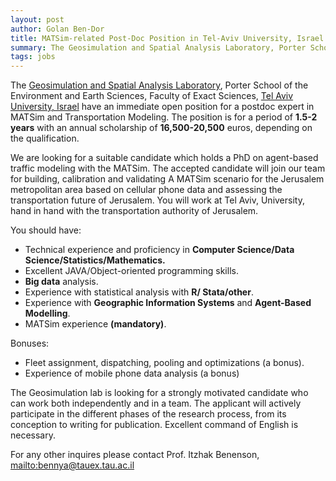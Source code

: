 ```yaml
---
layout: post
author: Golan Ben-Dor
title: MATSim-related Post-Doc Position in Tel-Aviv University, Israel
summary: The Geosimulation and Spatial Analysis Laboratory, Porter School of the Environment and Earth Sciences, Faculty of Exact Sciences, Tel Aviv University, Israel have an immediate open position for a postdoc expert in MATSim and Transportation Modeling.
tags: jobs
---
```




 

The [Geosimulation and Spatial Analysis Laboratory](https://www.geosimlab.org/), Porter School of the Environment and Earth Sciences, Faculty of Exact Sciences, [Tel Aviv University, Israel](https://english.tau.ac.il/) have an immediate open position for a postdoc expert in MATSim and Transportation Modeling. The position is for a period of **1.5-2 years** with an annual scholarship of **16,500-20,500** euros, depending on the qualification.

We are looking for a suitable candidate which holds a PhD on agent-based traffic modeling with the MATSim. The accepted candidate will join our team for building, calibration and validating A MATSim scenario for the Jerusalem metropolitan area based on cellular phone data and assessing the transportation future of Jerusalem. You will work at Tel Aviv, University, hand in hand with the transportation authority of Jerusalem.

You should have:

- Technical experience and proficiency in **Computer Science/Data Science/Statistics/Mathematics.**
- Excellent JAVA/Object-oriented programming skills.
- **Big data** analysis.
- Experience with statistical analysis with **R/ Stata/other**.
- Experience with **Geographic Information Systems** and **Agent-Based Modelling**.
- MATSim experience **(mandatory)**.

Bonuses:

- Fleet assignment, dispatching, pooling and optimizations (a bonus).
- Experience of mobile phone data analysis (a bonus)

The Geosimulation lab is looking for a strongly motivated candidate who can work both independently and in a team. The applicant will actively participate in the different phases of the research process, from its conception to writing for publication. Excellent command of English is necessary.

For any other inquires please contact Prof. Itzhak Benenson,  <mailto:bennya@tauex.tau.ac.il>

 
